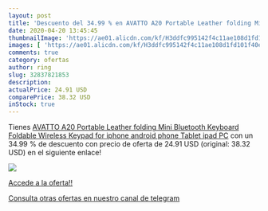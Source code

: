 ```yaml
---
layout: post
title: 'Descuento del 34.99 % en AVATTO A20 Portable Leather folding Mini'
date: 2020-04-20 13:45:45
thumbnailImage: 'https://ae01.alicdn.com/kf/H3ddfc995142f4c11ae108d1fd101f40eC/AVATTO-A20-Portable-Leather-folding-Mini-Bluetooth-Keyboard-Foldable-Wireless-Keypad-for-iphone-android-phone-Tablet.jpg_350x350._SL200_.jpg'
images: [ 'https://ae01.alicdn.com/kf/H3ddfc995142f4c11ae108d1fd101f40eC/AVATTO-A20-Portable-Leather-folding-Mini-Bluetooth-Keyboard-Foldable-Wireless-Keypad-for-iphone-android-phone-Tablet.jpg_350x350._SL200_.jpg' ]
comments: true
category: ofertas
author: ring
slug: 32837821853
description:
actualPrice: 24.91 USD
comparePrice: 38.32 USD
inStock: true
---
```


Tienes [AVATTO A20 Portable Leather folding Mini Bluetooth Keyboard Foldable Wireless Keypad for iphone android phone Tablet ipad PC](https://www.amazon.com/dp/32837821853/?tag=redken08-20) con un 34.99 % de descuento con precio de oferta de 24.91 USD (original: 38.32 USD) en el siguiente enlace!

[![](https://ae01.alicdn.com/kf/H3ddfc995142f4c11ae108d1fd101f40eC/AVATTO-A20-Portable-Leather-folding-Mini-Bluetooth-Keyboard-Foldable-Wireless-Keypad-for-iphone-android-phone-Tablet.jpg_350x350._SL200_.jpg)](https://www.amazon.com/dp/32837821853/?tag=redken08-20)

[Accede a la oferta!!](https://www.amazon.com/dp/32837821853/?tag=redken08-20)

[Consulta otras ofertas en nuestro canal de telegram](https://t.me/s/ofertas25)
